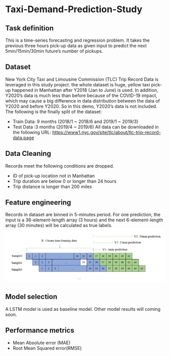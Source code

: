 # Taxi-Demand-Prediction-Study

## Task definition
This is a time-series forecasting and regression problem. It takes the previous three hours pick-up data as given input to predict the next 5min/15min/30min future’s number of pickups.

## Dataset
New York City Taxi and Limousine Commission (TLC) Trip Record Data is leveraged in this study project.
the whole dataset is huge, yellow taxi pick-up happened in Manhattan after Y2018 (Jan to June) is
used. In addition, Y2020’s data is much less than before because of the COVID-19 impact, which may cause a big
difference in data distribution between the data of Y2020 and before Y2020. So in this demo, Y2020’s data is not
included. The following is the finally split of the dataset:
* Train Data: 9 months (2018/1 ~ 2018/6 and 2019/1 ~ 2019/3)
* Test Data :3 months (2019/4 ~ 2019/6)
All data can be downloaded in the following URL:
https://www1.nyc.gov/site/tlc/about/tlc-trip-record-data.page

## Data Cleaning
Records meet the following conditions are dropped.
* ID of pick-up location not in Manhattan
* Trip duration are below 0 or longer than 24 hours
* Trip distance is longer than 200 miles

## Feature engineering
Records in dataset are binned in 5-minutes period. For one prediction, the input is a 36-element-length array (3 hours)
and the next 6-element-length array (30 minutes) will be calculated as true labels.
![image](https://github.com/ohmycola/Taxi-Demand-Prediction-Study/blob/main/images/feature.png)

## Model selection
A LSTM model is used as baseline model.
Other model results will coming soon.

## Performance metrics
* Mean Absolute error (MAE)
* Root Mean Squared error(RMSE)

